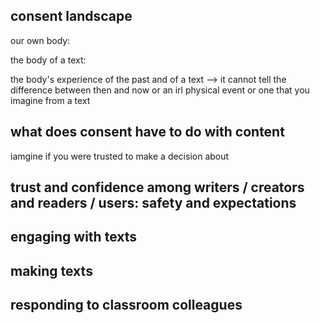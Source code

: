 
## consent landscape
our own body: 


the body of a text:


the body's experience of the past and of a text --> it cannot tell the difference between then and now or an irl physical event or one that you imagine from a text

## what does consent have to do with content
iamgine if you were trusted to make a decision about 
## trust and confidence among writers / creators and readers / users: safety and expectations
## engaging with texts 
## making texts
## responding to classroom colleagues
